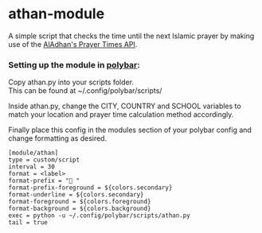 # athan-module
A simple script that checks the time until the next Islamic prayer by making use of the [AlAdhan's Prayer Times API](https://aladhan.com/prayer-times-api).


### Setting up the module in [polybar](https://github.com/polybar/polybar):
Copy athan.py into your scripts folder.  
This can be found at ~/.config/polybar/scripts/

Inside athan.py, change the CITY, COUNTRY and SCHOOL variables to match your location and prayer time calculation method accordingly. 

Finally place this config in the modules section of your polybar config and change formatting as desired.

```
[module/athan]
type = custom/script
interval = 30
format = <label>
format-prefix = " "
format-prefix-foreground = ${colors.secondary}
format-underline = ${colors.secondary}
format-foreground = ${colors.foreground}
format-background = ${colors.background}
exec = python -u ~/.config/polybar/scripts/athan.py
tail = true
```
